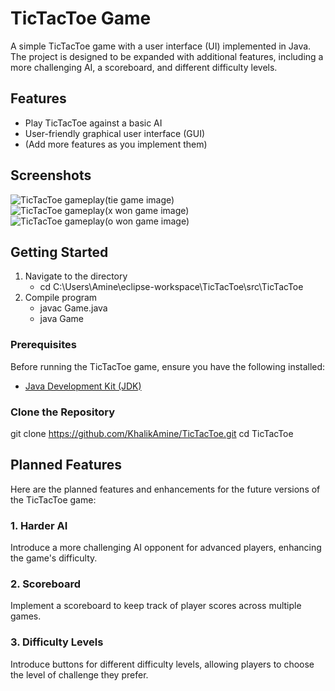 # TicTacToe Game

A simple TicTacToe game with a user interface (UI) implemented in Java. The project is designed to be expanded with additional features, including a more challenging AI, a scoreboard, and different difficulty levels.

## Features

- Play TicTacToe against a basic AI
- User-friendly graphical user interface (GUI)
- (Add more features as you implement them)

## Screenshots
![TicTacToe gameplay(tie game image)](https://drive.google.com/uc?id=1jZGLodQb2iH1eAj_0dbfp87ZeSlBm2-Y)
![TicTacToe gameplay(x won game image)](https://drive.google.com/uc?id=1u9Hw9o829hCsDTOx18zvStw0_u6fXvj3)
![TicTacToe gameplay(o won game image)](https://drive.google.com/uc?id=1g3cyibvqN42axM6E27b8AwhkA4tycKLw)


## Getting Started
1. Navigate to the directory
   - cd C:\Users\Amine\eclipse-workspace\TicTacToe\src\TicTacToe
2. Compile program
    - javac Game.java
    - java Game

### Prerequisites

Before running the TicTacToe game, ensure you have the following installed:

- [Java Development Kit (JDK)](https://www.oracle.com/java/technologies/javase-downloads.html)

### Clone the Repository
git clone https://github.com/KhalikAmine/TicTacToe.git
cd TicTacToe


## Planned Features

Here are the planned features and enhancements for the future versions of the TicTacToe game:

### 1. Harder AI

Introduce a more challenging AI opponent for advanced players, enhancing the game's difficulty.

### 2. Scoreboard

Implement a scoreboard to keep track of player scores across multiple games.

### 3. Difficulty Levels

Introduce buttons for different difficulty levels, allowing players to choose the level of challenge they prefer.


